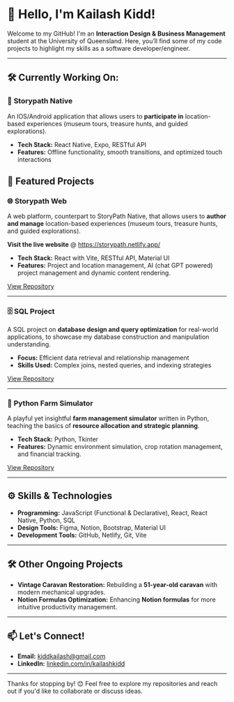 # 👋 Hello, I'm Kailash Kidd!  

Welcome to my GitHub! I'm an **Interaction Design & Business Management** student at the University of Queensland. Here, you’ll find some of my code projects to highlight my skills as a software developer/engineer. 

---
## 🛠️ Currently Working On:

### 📱 **Storypath Native**  
An IOS/Android application that allows users to **participate in** location-based experiences (museum tours, treasure hunts, and guided explorations).
- **Tech Stack:** React Native, Expo, RESTful API
- **Features:** Offline functionality, smooth transitions, and optimized touch interactions  

## 🌟 Featured Projects  

### 🌐 **Storypath Web**  
A web platform, counterpart to StoryPath Native, that allows users to **author and manage** location-based experiences (museum tours, treasure hunts, and guided explorations).

**Visit the live website** @ https://storypath.netlify.app/ 
- **Tech Stack:** React with Vite, RESTful API, Material UI
- **Features:** Project and location management, AI (chat GPT powered) project management and dynamic content rendering.

[View Repository](https://github.com/KiddKailash/StoryPath---Web.git)

---

### 🗄️ **SQL Project**  
A SQL project on **database design and query optimization** for real-world applications, to showcase my database construction and manipulation understanding.  
- **Focus:** Efficient data retrieval and relationship management  
- **Skills Used:** Complex joins, nested queries, and indexing strategies  

[View Repository](https://github.com/KiddKailash/SQL-DDL-and-DML)

---

### 🚜 **Python Farm Simulator**  
A playful yet insightful **farm management simulator** written in Python, teaching the basics of **resource allocation and strategic planning**.  
- **Tech Stack:** Python, Tkinter  
- **Features:** Dynamic environment simulation, crop rotation management, and financial tracking.

[View Repository](https://github.com/KiddKailash/Farm-Simulator)

---

## ⚙️ Skills & Technologies  
- **Programming:** JavaScript (Functional & Declarative), React, React Native, Python, SQL  
- **Design Tools:** Figma, Notion, Bootstrap, Material UI  
- **Development Tools:** GitHub, Netlify, Git, Vite

---

## 🛠️ Other Ongoing Projects  
- **Vintage Caravan Restoration:** Rebuilding a **51-year-old caravan** with modern mechanical upgrades.  
- **Notion Formulas Optimization:** Enhancing **Notion formulas** for more intuitive productivity management.

---

## 📫 Let's Connect!  
- **Email:** kiddkailash@gmail.com  
- **LinkedIn:** [linkedin.com/in/kailashkidd](https://www.linkedin.com/in/kailash-kidd-2979b3331/)  

---

Thanks for stopping by! 😊 Feel free to explore my repositories and reach out if you'd like to collaborate or discuss ideas.
